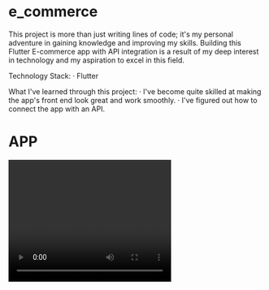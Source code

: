 # e_commerce

This project is more than just writing lines of code; it's my personal adventure in gaining knowledge and improving my skills. Building this Flutter E-commerce app with API integration is a result of my deep interest in technology and my aspiration to excel in this field.

Technology Stack:
· Flutter

What I've learned through this project:
· I've become quite skilled at making the app's front end look great and work smoothly.
· I've figured out how to connect the app with an API.

<h1>APP</h1>

<video width="320" height="240" controls>
  <source src="Screen Recording 2023-10-27 at 12.14.14 AM.mov">
</video>
